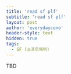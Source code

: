 ```yaml
---
title: 'read sf plf'
subtitle: 'read sf plf'
layout: post
author: 'everydaycono'
header-style: text
hidden: true
tags:
  - SF (소프트웨어)
---
```


TBD
